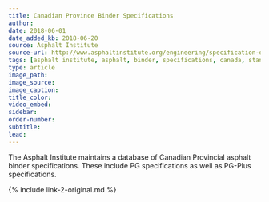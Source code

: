 ```yaml
---
title: Canadian Province Binder Specifications
author:
date: 2018-06-01
date_added_kb: 2018-06-20
source: Asphalt Institute
source-url: http://www.asphaltinstitute.org/engineering/specification-databases/canadian-province-binder-specifications/
tags: [asphalt institute, asphalt, binder, specifications, canada, standards]
type: article
image_path:
image_source:
image_caption:
title_color:
video_embed:
sidebar:
order-number:
subtitle:
lead:
---
```

The Asphalt Institute maintains a database of Canadian Provincial asphalt binder specifications. These include PG specifications as well as PG-Plus specifications.

{% include link-2-original.md %}
